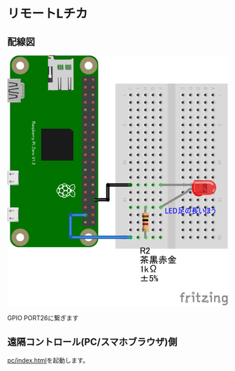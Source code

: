 # リモートLチカ

## 配線図

![配線図](../hello-real-world/PiZero_gpio0.png "schematic")

GPIO PORT26に繋ぎます

## 遠隔コントロール(PC/スマホブラウザ)側

[pc/index.html](index.html)を起動します。